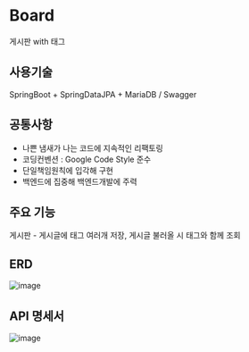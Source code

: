 # Board
게시판 with 태그

## 사용기술
SpringBoot + SpringDataJPA + MariaDB / Swagger

## 공통사항
- 나쁜 냄새가 나는 코드에 지속적인 리팩토링
- 코딩컨벤션 : Google Code Style 준수
- 단일책임원칙에 입각해 구현
- 백엔드에 집중해 백엔드개발에 주력

## 주요 기능
게시판 - 게시글에 태그 여러개 저장, 게시글 불러올 시 태그와 함께 조회

## ERD
![image](https://github.com/orthh/Board/assets/107793363/1d2d6a82-305c-44d2-a7c2-9214769ad725)


## API 명세서
![image](https://github.com/orthh/Board/assets/107793363/56408d13-b6a3-42a2-98f8-9cb798e48725)

